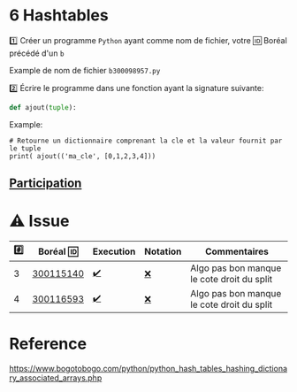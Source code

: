# 6 Hashtables

:one: Créer un programme `Python` ayant comme nom de fichier, votre :id: Boréal précédé d'un `b`

Example de nom de fichier `b300098957.py`

:two: Écrire le programme dans une fonction ayant la signature suivante:

```python
def ajout(tuple):
```

Example: 

```
# Retourne un dictionnaire comprenant la cle et la valeur fournit par le tuple
print( ajout(('ma_cle', [0,1,2,3,4])) 
```

## [Participation](.scripts/Participation.md)

# :warning: Issue

|:hash:| Boréal :id:                | Execution          | Notation         | Commentaires |
|------|----------------------------|--------------------|------------------|--------------|
| 3 | [300115140](../b300115140.py) | [:heavy_check_mark:](Execution.md#etudiant-300115140) |[:x:](Execution.md#etudiant-300115140) | Algo pas bon manque le cote droit du split |
| 4 | [300116593](../b300116593.py) | [:heavy_check_mark:](Execution.md#etudiant-300115140) |[:x:](Execution.md#etudiant-300115140) | Algo pas bon manque le cote droit du split |

# Reference

https://www.bogotobogo.com/python/python_hash_tables_hashing_dictionary_associated_arrays.php
